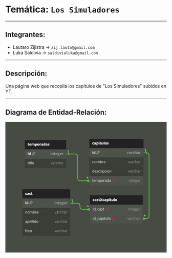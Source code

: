 # Temática: `Los Simuladores`
***
## Integrantes:
+ Lautaro Zijlstra -> `zij.lauta@gmail.com`
+ Luka Saldivia -> `saldivialuka@gmail.com`
***
## Descripción:
Una página web que recopila los capítulos de "Los Simuladores" subidos en YT.
***
## Diagrama de Entidad-Relación:
![Imagen de las relaciones](relaciones.jpg)

